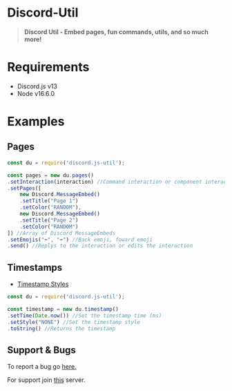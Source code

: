 # Discord-Util
> **Discord Util - Embed pages, fun commands, utils, and so much more!**

# Requirements
- Discord.js v13
- Node v16.6.0
# Examples
## Pages
```js
const du = require('discord.js-util');

const pages = new du.pages()
.setInteraction(interaction) //Command interaction or component interaction
.setPages([
    new Discord.MessageEmbed()
    .setTitle("Page 1")
    .setColor("RANDOM"),
    new Discord.MessageEmbed()
    .setTitle("Page 2")
    .setColor("RANDOM")
]) //Array of Discord MessageEmbeds
.setEmojis("⬅️", "➡️") //Back emoji, foward emoji
.send() //Replys to the interaction or edits the interaction
```
## Timestamps
- [Timestamp Styles](https://discord.com/developers/docs/reference#message-formatting-timestamp-styles)
```js
const du = require('discord.js-util');

const timestamp = new du.timestamp()
.setTime(Date.now()) //Set the timestamp time (ms)
.setStyle("NONE") //Set the timestamp style
.toString() //Returns the timestamp
```

## Support & Bugs
To report a bug go [here.](https://github.com/Pepperbot-Development/Discord-Util/issues)

For support join [this](https://discord.gg/Fv9WDngH7n) server.
